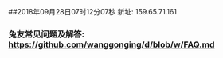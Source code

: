 ##2018年09月28日07时12分07秒 新址: 159.65.71.161
### 兔友常见问题及解答: https://github.com/wanggonging/d/blob/w/FAQ.md

